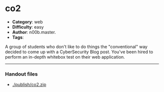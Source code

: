 co2
======================

- **Category**: web
- **Difficulty**: easy
- **Author**: n00b.master.
- **Tags**: 

A group of students who don't like to do things the "conventional" way decided to come up with a CyberSecurity Blog post. You've been hired to perform an in-depth whitebox test on their web application.

---

### Handout files

- [./publish/co2.zip](./publish/co2.zip)
